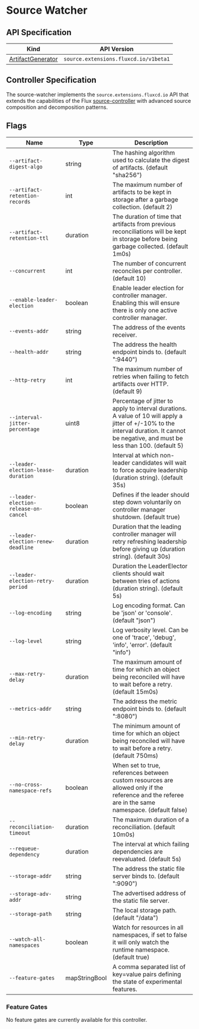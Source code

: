 # Source Watcher

## API Specification

| Kind                                                    | API Version                           |
|---------------------------------------------------------|---------------------------------------|
| [ArtifactGenerator](spec/v1beta1/artifactgenerators.md) | `source.extensions.fluxcd.io/v1beta1` |

## Controller Specification

The source-watcher implements the `source.extensions.fluxcd.io` API that
extends the capabilities of the Flux [source-controller](https://github.com/fluxcd/source-controller)
with advanced source composition and decomposition patterns.

## Flags

| Name                                  | Type          | Description                                                                                                                                                                              |
|---------------------------------------|---------------|------------------------------------------------------------------------------------------------------------------------------------------------------------------------------------------|
| `--artifact-digest-algo`              | string        | The hashing algorithm used to calculate the digest of artifacts. (default "sha256")                                                                                                      |
| `--artifact-retention-records`        | int           | The maximum number of artifacts to be kept in storage after a garbage collection. (default 2)                                                                                            |
| `--artifact-retention-ttl`            | duration      | The duration of time that artifacts from previous reconciliations will be kept in storage before being garbage collected. (default 1m0s)                                                 |
| `--concurrent`                        | int           | The number of concurrent reconciles per controller. (default 10)                                                                                                                         |
| `--enable-leader-election`            | boolean       | Enable leader election for controller manager. Enabling this will ensure there is only one active controller manager.                                                                    |
| `--events-addr`                       | string        | The address of the events receiver.                                                                                                                                                      |
| `--health-addr`                       | string        | The address the health endpoint binds to. (default ":9440")                                                                                                                              |
| `--http-retry`                        | int           | The maximum number of retries when failing to fetch artifacts over HTTP. (default 9)                                                                                                     |
| `--interval-jitter-percentage`        | uint8         | Percentage of jitter to apply to interval durations. A value of 10 will apply a jitter of +/-10% to the interval duration. It cannot be negative, and must be less than 100. (default 5) |
| `--leader-election-lease-duration`    | duration      | Interval at which non-leader candidates will wait to force acquire leadership (duration string). (default 35s)                                                                           |
| `--leader-election-release-on-cancel` | boolean       | Defines if the leader should step down voluntarily on controller manager shutdown. (default true)                                                                                        |
| `--leader-election-renew-deadline`    | duration      | Duration that the leading controller manager will retry refreshing leadership before giving up (duration string). (default 30s)                                                          |
| `--leader-election-retry-period`      | duration      | Duration the LeaderElector clients should wait between tries of actions (duration string). (default 5s)                                                                                  |
| `--log-encoding`                      | string        | Log encoding format. Can be 'json' or 'console'. (default "json")                                                                                                                        |
| `--log-level`                         | string        | Log verbosity level. Can be one of 'trace', 'debug', 'info', 'error'. (default "info")                                                                                                   |
| `--max-retry-delay`                   | duration      | The maximum amount of time for which an object being reconciled will have to wait before a retry. (default 15m0s)                                                                        |
| `--metrics-addr`                      | string        | The address the metric endpoint binds to. (default ":8080")                                                                                                                              |
| `--min-retry-delay`                   | duration      | The minimum amount of time for which an object being reconciled will have to wait before a retry. (default 750ms)                                                                        |
| `--no-cross-namespace-refs`           | boolean       | When set to true, references between custom resources are allowed only if the reference and the referee are in the same namespace. (default false)                                       |
| `--reconciliation-timeout`            | duration      | The maximum duration of a reconciliation. (default 10m0s)                                                                                                                                |
| `--requeue-dependency`                | duration      | The interval at which failing dependencies are reevaluated. (default 5s)                                                                                                                 |
| `--storage-addr`                      | string        | The address the static file server binds to. (default ":9090")                                                                                                                           |
| `--storage-adv-addr`                  | string        | The advertised address of the static file server.                                                                                                                                        |
| `--storage-path`                      | string        | The local storage path. (default "/data")                                                                                                                                                |
| `--watch-all-namespaces`              | boolean       | Watch for resources in all namespaces, if set to false it will only watch the runtime namespace. (default true)                                                                          |
| `--feature-gates`                     | mapStringBool | A comma separated list of key=value pairs defining the state of experimental features.                                                                                                   |

### Feature Gates

No feature gates are currently available for this controller.
